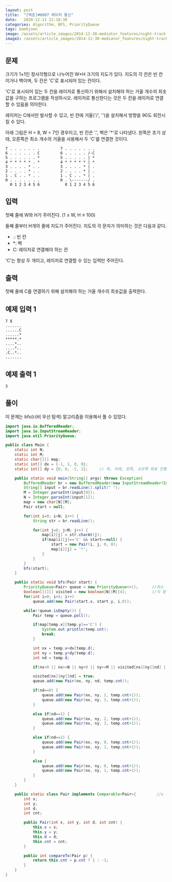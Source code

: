```yaml
---
layout: post
title:  "[백준]#6087 레이저 통신"
date:   2020-12-11 22:18:30
categories: Algorithm, BFS, PriorityQueue
tags: baekjoon
image: /assets/article_images/2014-11-30-mediator_features/night-track.JPG
image2: /assets/article_images/2014-11-30-mediator_features/night-track-mobile.JPG
---
```


문제
--------------------

크기가 1×1인 정사각형으로 나누어진 W×H 크기의 지도가 있다. 지도의 각 칸은 빈 칸이거나 벽이며, 두 칸은 'C'로 표시되어 있는 칸이다.

'C'로 표시되어 있는 두 칸을 레이저로 통신하기 위해서 설치해야 하는 거울 개수의 최솟값을 구하는 프로그램을 작성하시오. 레이저로 통신한다는 것은 두 칸을 레이저로 연결할 수 있음을 의미한다.

레이저는 C에서만 발사할 수 있고, 빈 칸에 거울('/', '\')을 설치해서 방향을 90도 회전시킬 수 있다. 

아래 그림은 H = 8, W = 7인 경우이고, 빈 칸은 '.', 벽은 '*'로 나타냈다. 왼쪽은 초기 상태, 오른쪽은 최소 개수의 거울을 사용해서 두 'C'를 연결한 것이다.

```
7 . . . . . . .         7 . . . . . . .
6 . . . . . . C         6 . . . . . /-C
5 . . . . . . *         5 . . . . . | *
4 * * * * * . *         4 * * * * * | *
3 . . . . * . .         3 . . . . * | .
2 . . . . * . .         2 . . . . * | .
1 . C . . * . .         1 . C . . * | .
0 . . . . . . .         0 . \-------/ .
  0 1 2 3 4 5 6           0 1 2 3 4 5 6
```

입력
---------------------------

첫째 줄에 W와 H가 주어진다. (1 ≤ W, H ≤ 100)

둘째 줄부터 H개의 줄에 지도가 주어진다. 지도의 각 문자가 의미하는 것은 다음과 같다.

- .: 빈 칸
- *: 벽
- C: 레이저로 연결해야 하는 칸

'C'는 항상 두 개이고, 레이저로 연결할 수 있는 입력만 주어진다.

출력
----------------

첫째 줄에 C를 연결하기 위해 설치해야 하는 거울 개수의 최솟값을 출력한다.

예제 입력 1 
----------------------

```
7 8
.......
......C
......*
*****.*
....*..
....*..
.C..*..
.......
```

예제 출력 1 
------------------------

```
3
```

풀이
--------------------------

이 문제는 bfs(너비 우선 탐색) 알고리즘을 이용해서 풀 수 있었다.

```java
import java.io.BufferedReader;
import java.io.InputStreamReader;
import java.util.PriorityQueue;

public class Main {
    static int N;
    static int M;
    static char[][] map;
    static int[] dx = {-1, 1, 0, 0};
    static int[] dy = {0, 0, -1, 1};     // 위, 아래, 왼쪽, 오르쪽 좌표 진행을 위한 

    public static void main(String[] args) throws Exception{
        BufferedReader br = new BufferedReader(new InputStreamReader(System.in));
        String[] input = br.readLine().split(" ");
        M = Integer.parseInt(input[0]);
        N = Integer.parseInt(input[1]);
        map = new char[N][M];
        Pair start = null;

        for(int i=0; i<N; i++) {
            String str = br.readLine();

            for(int j=0; j<M; j++) {
                map[i][j] = str.charAt(j);
                if(map[i][j]=='C' && start==null) {
                    start = new Pair(i, j, 0, 0);
                    map[i][j] = '*';
                }
            }
        }
        bfs(start);
    }

    public static void bfs(Pair start) {
        PriorityQueue<Pair> queue = new PriorityQueue<>();      //최소 거울 수가 낮으면 먼저 가도록 하기 위해서 우선순위 큐 사용
        boolean[][][] visited = new boolean[N][M][4];           //각 방향과 좌표의 중복 체크를 위한 배열
        for(int i=0; i<4; i++)
            queue.add(new Pair(start.x, start.y, i,0));

        while(!queue.isEmpty()) {
            Pair temp = queue.poll();

            if(map[temp.x][temp.y]=='C') {
                System.out.println(temp.cnt);
                break;
            }

            int nx = temp.x+dx[temp.d];
            int ny = temp.y+dy[temp.d];
            int nd = temp.d;

            if(nx<0 || nx>=N || ny<0 || ny>=M || visited[nx][ny][nd] || map[nx][ny]=='*') continue;   //예외상황(벽이거나 좌표밖이거나 방문했던 좌표)

            visited[nx][ny][nd] = true;
            queue.add(new Pair(nx, ny, nd, temp.cnt));

            if(nd==0) {                                                 //각각 방향마다 거울 사용하는 경우
                queue.add(new Pair(nx, ny, 2, temp.cnt+1));
                queue.add(new Pair(nx, ny, 3, temp.cnt+1));
            }

            else if(nd==1) {
                queue.add(new Pair(nx, ny, 2, temp.cnt+1));
                queue.add(new Pair(nx, ny, 3, temp.cnt+1));
            }

            else if(nd==2) {
                queue.add(new Pair(nx, ny, 0, temp.cnt+1));
                queue.add(new Pair(nx, ny, 1, temp.cnt+1));
            }

            else {
                queue.add(new Pair(nx, ny, 0, temp.cnt+1));
                queue.add(new Pair(nx, ny, 1, temp.cnt+1));
            }
        }
    }

    public static class Pair implements Comparable<Pair>{         //x : row 좌표, y : column, d : 방향, cnt : 거울 
        int x;
        int y;
        int d;
        int cnt;

        public Pair(int x, int y, int d, int cnt) {
            this.x = x;
            this.y = y;
            this.d = d;
            this.cnt = cnt;
        }

        public int compareTo(Pair p) {
            return this.cnt > p.cnt ? 1 : -1;
        }
    }
}
```
